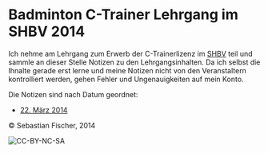 # Badminton C-Trainer Lehrgang im SHBV 2014

Ich nehme am Lehrgang zum Erwerb der C-Trainerlizenz im [SHBV] teil
und sammle an dieser Stelle Notizen zu den Lehrgangsinhalten. Da ich
selbst die Ihnalte gerade erst lerne und meine Notizen nicht von den
Veranstaltern kontrolliert werden, gehen Fehler und Ungenauigkeiten
auf mein Konto.

[SHBV]: http://www.shbv.de/

Die Notizen sind nach Datum geordnet:

  * [22. März 2014](2014.03.22.markdown)

© Sebastian Fischer, 2014

![CC-BY-NC-SA](http://i.creativecommons.org/l/by-nc-sa/4.0/80x15.png)

